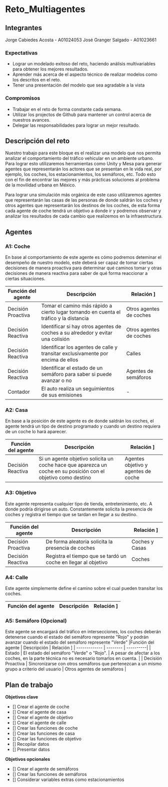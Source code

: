 # Reto_Multiagentes

## Integrantes

Jorge Cabiedes Acosta - A01024053
José Granger Salgado - A01023661

### Expectativas

- Lograr un modelado exitoso del reto, haciendo análisis multivariables para obtener los mejores resultados.
- Aprender más acerca de el aspecto técnico de realizar modelos como los descritos en el reto.
- Tener una presentación del modelo que sea agradable a la vista

### Compromisos

- Trabajar en el reto de forma constante cada semana.
- Utilizar los projectos de Github para mantener un control acerca de nuestros avances.
- Delegar las responsabilidades para lograr un mejor resultado.

## Descripción del reto

Nuestro trabajo para este bloque es el realizar una modelo que nos permita analizar el comportamiento del tráfico vehicular en un ambiente urbano. Para lograr esto utilizaremos herramientas como Unity y Mesa para generar agentes que representarán los actores que se presentan en le vida real, por ejemplo, los coches, los estacionamientos, los semáforos, etc. Todo esto con el fin de encontrar las mejores y más prácticas soluciones al problema de la movilidad urbana en México.

Para lograr una simulación más orgánica de este caso utilizaremos agentes que representarán las casas de las personas de donde saldrán los coches y otros agentes que representarán los destinos de los coches, de esta forma cada agente de coche tendrá un objetivo a donde ir y podremos observar y analizar los resultados de cada cambio que realizemos en la infraestructura.

## Agentes

### A1: Coche

En base al comportamiento de este agente es cómo podremos deteminar el desempeño de nuestro modelo, este deberá ser capaz de tomar ciertas decisiones de manera proactiva para determinar qué caminos tomar y otras decisiones de manera reactiva para saber de qué forma reaccionar a ciertas situaciones.

|Función del agente    | Descripción     | Relación ]
   | ------------- | -------- | ----------|
   |  Decisión Proactiva   | Tomar el camino más rápido a cierto lugar tomando en cuenta el tráfico y la distancia  | Otros agentes de coches |
   |  Decisión Reactiva    | Identificar si hay otros agentes de coches a su alrededor y evitar una colisión | Otros agentes de coches |
   | Decisión Reactiva | Identificar los agentes de calle y transitar exclusivamente por encima de ellos | Calles |
   | Decisión Reactiva | Identificar el estado de un semáforo para saber si puede avanzar o no | Agentes de semáforos |
   | Contador | El auto realiza un seguimientos de sus emisiones | - |

   
### A2: Casa

En base a la posición de este agente es de donde saldrán los coches, el agente tendrá un tipo de destino programado y cuando un destino requiera de un coche lo hará aparecer.

|Función del agente    | Descripción     | Relación ]
   | ------------- | -------- | ----------|
   | Decisión Reactiva   | Si un agente objetivo solicita un coche hace que aparezca un coche en su posición con el objetivo como destino | Agentes objetivo y agentes de coche |

### A3: Objetivo

Este agente representa cualquier tipo de tienda, entretenimiento, etc. A donde podría dirigirse un auto. Constantemente solicita la presencia de coches y registra el tiempo que se tardan en llegar a su destino.

|Función del agente    | Descripción     | Relación ]
   | ------------- | -------- | ----------|
   | Decisión Proactiva   | De forma aleatoria solicita la presencia de coches | Coches y Casas |
   | Decisión Reactiva | Registra el tiempo que se tardó un coche en llegar al objetivo | Coches |
   
### A4: Calle

Este agente simplemente define el camino sobre el cual pueden transitar los coches.

|Función del agente    | Descripción     | Relación ]
   | ------------- | -------- | ----------|
   
### A5: Semáforo (Opcional)

Este agente se encargará del tráfico en intersecciones, los coches deberán detenerse cuando el estado del semáforo represente "Rojo" y podrán avanzar cuando el estado del semáforo represente "Verde"
   |Función del agente    | Descripción     | Relación ]
   | ------------- | -------- | ----------|
   | Estado   | El estado del semáforo "Verde" o "Rojo". | A pesar de afectar a los coches, en la parte técnica no es necesario tomarlos en cuenta. |
   | Decisión Proactiva | Sincronizarse con otros semáforos que pertenezcan a un mismo grupo a criterio del usuario | Otros agentes de semáforos |
   
## Plan de trabajo
**Objetivos clave**

* [] Crear el agente de coche
* [] Crear el agente de casa
* [] Crear el agente de objetivo
* [] Crear el agente de calle
* [] Crear las funciones de coche
* [] Crear las funciones de casa
* [] Crear las funciones de objetivo
* [] Recopilar datos
* [] Presentar datos

**Objetivos opcionales**

* [] Crear el agente de semáforos
* [] Crear las funciones de semáforos
* [] Considerar variables extras como estacionamientos
   






